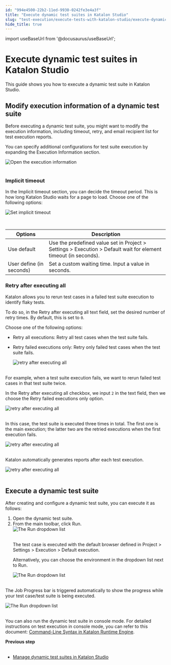 ```yaml
---
id: "994e4500-22b2-11ed-9930-0242fe3e4a3f"
title: "Execute dynamic test suites in Katalon Studio"
slug: "test-execution/execute-tests-with-katalon-studio/execute-dynamic-test-suites-in-katalon-studio"
hide_title: true
---
```

import useBaseUrl from '@docusaurus/useBaseUrl';


# <a id="concept-3696" class="anchor_top_offset"/><a id="ariaid-title1" class="anchor_top_offset"/>Execute dynamic test suites in <span xmlns="http://www.w3.org/1999/xhtml" className="ph">Katalon Studio</span> 

<p xmlns="http://www.w3.org/1999/xhtml" className="p">This guide shows you how to execute a dynamic test suite in <span className="ph">Katalon Studio</span>.</p> 

## <a id="id_5" class="anchor_top_offset"/>Modify execution information of a dynamic test suite

<p xmlns="http://www.w3.org/1999/xhtml" className="shortdesc">Before executing a dynamic test suite, you might want to modify the execution information, including timeout, retry, and email recipient list for test execution reports.</p> 
<p xmlns="http://www.w3.org/1999/xhtml" className="p">You can specify additional configurations for test suite execution by expanding the <span className="ph uicontrol">Execution Information</span> section.</p> 
<p xmlns="http://www.w3.org/1999/xhtml" className="p"><img className="image" src={useBaseUrl("https://github.com/katalon-studio/docs-images/raw/master/katalon-studio/docs/dynamic-test-suite-ks/KS-DYNAMIC-Open-execute-information.png")} width={350} alt="Open the execution information" /><br /><br /></p> 

### Implicit timeout

<p xmlns="http://www.w3.org/1999/xhtml" className="p">In the <span className="ph uicontrol">Implicit timeout</span> section, you can decide the timeout period. This is how long <span className="ph">Katalon Studio</span> waits for a page to load. Choose one of the following options:</p> 
<p xmlns="http://www.w3.org/1999/xhtml" className="p"><img className="image" src={useBaseUrl("https://github.com/katalon-studio/docs-images/raw/master/katalon-studio/docs/dynamic-test-suite-ks/KS-DYNAMIC-Implicit-timeout.png")} width={500} alt="Set implicit timeout" /><br /><br /></p> 
<table xmlns="http://www.w3.org/1999/xhtml" className="table"><caption /><colgroup><col /><col /></colgroup><thead className="thead"><tr className><th className="entry anchor_top_offset" id="id_5__entry__1">Options</th><th className="entry anchor_top_offset" id="id_5__entry__2">Description</th></tr></thead><tbody className="tbody"><tr className><td className="entry" headers="id_5__entry__1 id_5__entry__2 ">Use default</td><td className="entry" headers="id_5__entry__1 id_5__entry__2 ">Use the predefined value set in <span className="ph uicontrol">Project</span> &gt; <span className="ph uicontrol">Settings</span> &gt; <span className="ph uicontrol">Execution</span> &gt; <span className="ph uicontrol">Default wait for element timeout (in seconds)</span>.</td></tr><tr className><td className="entry" headers="id_5__entry__1 id_5__entry__2 ">User define (in seconds)</td><td className="entry" headers="id_5__entry__1 id_5__entry__2 ">Set a custom waiting time. Input a value in seconds.</td></tr></tbody></table> 

### Retry after executing all

<p xmlns="http://www.w3.org/1999/xhtml" className="p">Katalon allows you to rerun test cases in a failed test suite execution to identify flaky tests.</p> 
<p xmlns="http://www.w3.org/1999/xhtml" className="p">To do so, in the <span className="ph uicontrol">Retry after executing all</span> text field, set the desired number of retry times. By default, this is set to <code className="ph codeph">0</code>.</p> 
<p xmlns="http://www.w3.org/1999/xhtml" className="p">Choose one of the following options:</p> 
<ul xmlns="http://www.w3.org/1999/xhtml" className="ul"><li className="li"> <span className="ph uicontrol">Retry all executions</span>: Retry all test cases when the test suite fails.</li><li className="li"><p className="p"> <span className="ph uicontrol">Retry failed executions only</span>: Retry only failed test cases when the test suite fails.</p><p className="p"><img className="image" src={useBaseUrl("https://github.com/katalon-studio/docs-images/raw/master/katalon-studio/docs/dynamic-test-suite-ks/KS-DYNAMIC-Retry-options.png")} width={400} alt="retry after executing all" /><br /><br /></p></li></ul> 
<p xmlns="http://www.w3.org/1999/xhtml" className="p">For example, when a test suite execution fails, we want to rerun failed test cases in that test suite twice.</p> 
<p xmlns="http://www.w3.org/1999/xhtml" className="p">In the <span className="ph uicontrol">Retry after executing all</span> checkbox, we input <code className="ph codeph">2</code> in the text field, then we choose the <span className="ph uicontrol">Retry failed executions only</span> option.</p> 
<p xmlns="http://www.w3.org/1999/xhtml" className="p"><img className="image" src={useBaseUrl("https://github.com/katalon-studio/docs-images/raw/master/katalon-studio/docs/dynamic-test-suite-ks/KS-DYNAMIC-Set-up-retry-2-times.png")} width={400} alt="retry after executing all" /><br /><br /></p> 
<p xmlns="http://www.w3.org/1999/xhtml" className="p">In this case, the test suite is executed three times in total. The first one is the main execution; the latter two are the retried executions when the first execution fails.</p> 
<p xmlns="http://www.w3.org/1999/xhtml" className="p"><img className="image" src={useBaseUrl("https://github.com/katalon-studio/docs-images/raw/master/katalon-studio/docs/dynamic-test-suite-ks/KS-DYNAMIC-Retry-2-times.png")} alt="retry after executing all" /><br /><br /></p> 
<p xmlns="http://www.w3.org/1999/xhtml" className="p">Katalon automatically generates reports after each test execution.</p> 
<p xmlns="http://www.w3.org/1999/xhtml" className="p"><img className="image" src={useBaseUrl("https://github.com/katalon-studio/docs-images/raw/master/katalon-studio/docs/dynamic-test-suite-ks/KS-DYNAMIC-Reports-retry-2-times.png")} width={500} alt="retry after executing all" /><br /><br /></p> 

## <a id="task-7923" class="anchor_top_offset"/>Execute a dynamic test suite

<section xmlns="http://www.w3.org/1999/xhtml" className="section context">After creating and configure a dynamic test suite, you can execute it as follows:</section> 
<ol xmlns="http://www.w3.org/1999/xhtml" className="ol steps"><li className="li step stepexpand"><span className="ph cmd">Open the dynamic test suite.</span></li><li className="li step stepexpand"><span className="ph cmd">From the main toolbar, click <span className="ph uicontrol">Run</span>. </span><div className="itemgroup stepxmp"><img className="image" src={useBaseUrl("https://github.com/katalon-studio/docs-images/raw/master/katalon-studio/docs/dynamic-test-suite-ks/KS-DYNAMIC-Click-run.png")} width={300} alt="The Run dropdown list" /><br /><br />       <p className="p">The test case is executed with the default browser defined in <span className="ph uicontrol">Project</span> &gt; <span className="ph uicontrol">Settings</span> &gt; <span className="ph uicontrol">Execution</span> &gt; <span className="ph uicontrol">Default execution</span>.</p>     </div><div className="itemgroup info"><p className="p">Alternatively, you can choose the environment in the dropdown list next to <span className="ph uicontrol">Run</span>.</p><p className="p"><img className="image" src={useBaseUrl("https://github.com/katalon-studio/docs-images/raw/master/katalon-studio/docs/dynamic-test-suite-ks/KS-DYNAMIC-Run-dropdown-list.png")} width={300} alt="The Run dropdown list" /><br /><br /></p></div></li></ol> 
<section xmlns="http://www.w3.org/1999/xhtml" className="section result"><p className="p">The <span className="ph uicontrol">Job Progress</span> bar is triggered automatically to show the progress while your test case/test suite is being executed.</p><p className="p"><img className="image" src={useBaseUrl("https://github.com/katalon-studio/docs-images/raw/master/katalon-studio/docs/dynamic-test-suite-ks/KS-DYNAMIC-progress-bar.png")} width={600} alt="The Run dropdown list" /><br /><br /></p><p className="p">You can also run the dynamic test suite in console mode. For detailed instructions on test execution in console mode, you can refer to this document: <a className="xref" href="/docs/test-execution/katalon-runtime-engine/command-line-syntax-in-katalon-runtime-engine">Command-Line Syntax in Katalon Runtime Engine</a>.</p></section> 
<nav xmlns="http://www.w3.org/1999/xhtml" role="navigation" className="related-links"><div className="linklist"><strong>Previous step</strong><br /><br /><ul className="linklist"><li className="linklist"><a className="link" href="/docs/test-management/manage-tests/dynamic-test-suite/manage-dynamic-test-suites-in-katalon-studio">Manage dynamic test suites in Katalon Studio</a></li></ul></div></nav> 
